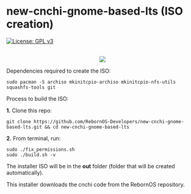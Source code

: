 # new-cnchi-gnome-based-lts (ISO creation)

[![License: GPL v3](https://img.shields.io/badge/License-GPLv3-blue.svg)](https://www.gnu.org/licenses/gpl-3.0)
<br><br>
<p align="center">
<img src="https://raw.githubusercontent.com/RebornOS-Developers/new-cnchi-gnome-based-lts/main/Screenshot-LTS-20210701-1.png">
</p>

Dependencies required to create the ISO:

```
sudo pacman -S archiso mkinitcpio-archiso mkinitcpio-nfs-utils squashfs-tools git
```

Process to build the ISO:

**1.** Clone this repo:

```
git clone https://github.com/RebornOS-Developers/new-cnchi-gnome-based-lts.git && cd new-cnchi-gnome-based-lts
```

**2.** From terminal, run:

```
sudo ./fix_permissions.sh
sudo ./build.sh -v
```

The installer ISO will be in the **out** folder (folder that will be created automatically).

This installer downloads the cnchi code from the RebornOS repository.
